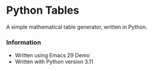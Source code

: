 # Python Tables

A simple mathematical table generator, written in Python.

### Information
* Written using Emacs 29 Demo
* Written with Python version 3.11
